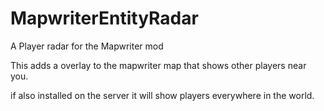 # MapwriterEntityRadar
A Player radar for the Mapwriter mod


This adds a overlay to the mapwriter map that shows other players near you.

if also installed on the server it will show players everywhere in the world.
